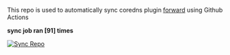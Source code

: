 This repo is used to automatically sync coredns plugin [forward](https://github.com/QZLin/forward) using Github Actions

**sync job ran [91] times**

[![Sync Repo](https://github.com/QZLin/coredns-extract/actions/workflows/sync.yaml/badge.svg)](https://github.com/QZLin/coredns-extract/actions/workflows/sync.yaml)
